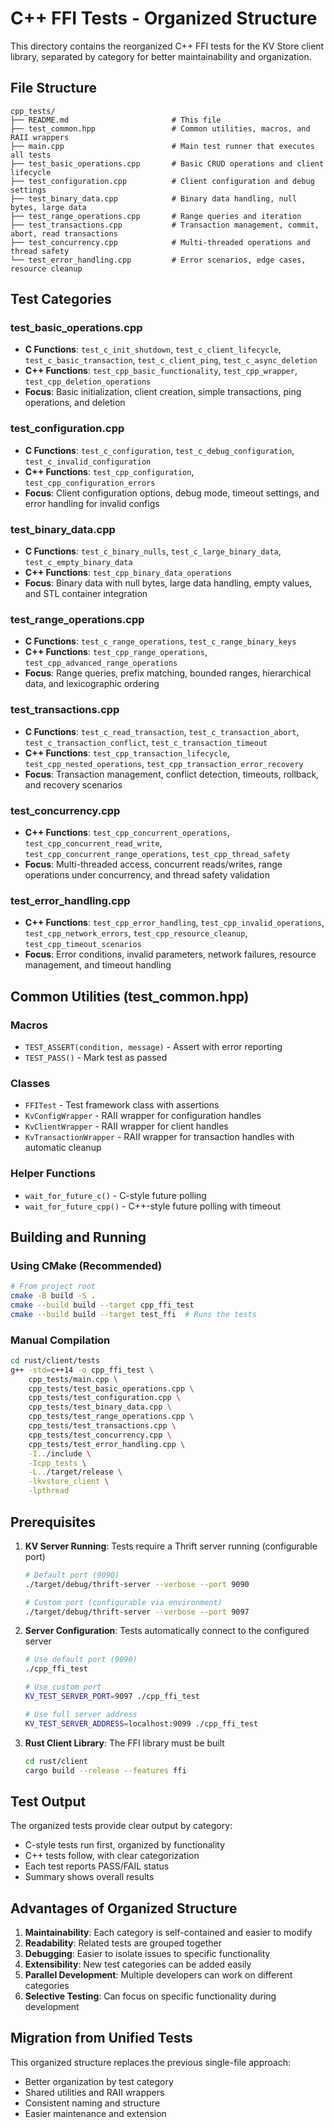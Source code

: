 # C++ FFI Tests - Organized Structure

This directory contains the reorganized C++ FFI tests for the KV Store client library, separated by category for better maintainability and organization.

## File Structure

```
cpp_tests/
├── README.md                       # This file
├── test_common.hpp                 # Common utilities, macros, and RAII wrappers
├── main.cpp                        # Main test runner that executes all tests
├── test_basic_operations.cpp       # Basic CRUD operations and client lifecycle
├── test_configuration.cpp          # Client configuration and debug settings  
├── test_binary_data.cpp            # Binary data handling, null bytes, large data
├── test_range_operations.cpp       # Range queries and iteration
├── test_transactions.cpp           # Transaction management, commit, abort, read transactions
├── test_concurrency.cpp            # Multi-threaded operations and thread safety
└── test_error_handling.cpp         # Error scenarios, edge cases, resource cleanup
```

## Test Categories

### test_basic_operations.cpp
- **C Functions**: `test_c_init_shutdown`, `test_c_client_lifecycle`, `test_c_basic_transaction`, `test_c_client_ping`, `test_c_async_deletion`
- **C++ Functions**: `test_cpp_basic_functionality`, `test_cpp_wrapper`, `test_cpp_deletion_operations`
- **Focus**: Basic initialization, client creation, simple transactions, ping operations, and deletion

### test_configuration.cpp  
- **C Functions**: `test_c_configuration`, `test_c_debug_configuration`, `test_c_invalid_configuration`
- **C++ Functions**: `test_cpp_configuration`, `test_cpp_configuration_errors`
- **Focus**: Client configuration options, debug mode, timeout settings, and error handling for invalid configs

### test_binary_data.cpp
- **C Functions**: `test_c_binary_nulls`, `test_c_large_binary_data`, `test_c_empty_binary_data`
- **C++ Functions**: `test_cpp_binary_data_operations`
- **Focus**: Binary data with null bytes, large data handling, empty values, and STL container integration

### test_range_operations.cpp
- **C Functions**: `test_c_range_operations`, `test_c_range_binary_keys`
- **C++ Functions**: `test_cpp_range_operations`, `test_cpp_advanced_range_operations`
- **Focus**: Range queries, prefix matching, bounded ranges, hierarchical data, and lexicographic ordering

### test_transactions.cpp
- **C Functions**: `test_c_read_transaction`, `test_c_transaction_abort`, `test_c_transaction_conflict`, `test_c_transaction_timeout`
- **C++ Functions**: `test_cpp_transaction_lifecycle`, `test_cpp_nested_operations`, `test_cpp_transaction_error_recovery`
- **Focus**: Transaction management, conflict detection, timeouts, rollback, and recovery scenarios

### test_concurrency.cpp
- **C++ Functions**: `test_cpp_concurrent_operations`, `test_cpp_concurrent_read_write`, `test_cpp_concurrent_range_operations`, `test_cpp_thread_safety`
- **Focus**: Multi-threaded access, concurrent reads/writes, range operations under concurrency, and thread safety validation

### test_error_handling.cpp
- **C++ Functions**: `test_cpp_error_handling`, `test_cpp_invalid_operations`, `test_cpp_network_errors`, `test_cpp_resource_cleanup`, `test_cpp_timeout_scenarios`
- **Focus**: Error conditions, invalid parameters, network failures, resource management, and timeout handling

## Common Utilities (test_common.hpp)

### Macros
- `TEST_ASSERT(condition, message)` - Assert with error reporting
- `TEST_PASS()` - Mark test as passed

### Classes
- `FFITest` - Test framework class with assertions
- `KvConfigWrapper` - RAII wrapper for configuration handles
- `KvClientWrapper` - RAII wrapper for client handles  
- `KvTransactionWrapper` - RAII wrapper for transaction handles with automatic cleanup

### Helper Functions
- `wait_for_future_c()` - C-style future polling
- `wait_for_future_cpp()` - C++-style future polling with timeout

## Building and Running

### Using CMake (Recommended)
```bash
# From project root
cmake -B build -S .
cmake --build build --target cpp_ffi_test
cmake --build build --target test_ffi  # Runs the tests
```

### Manual Compilation
```bash
cd rust/client/tests
g++ -std=c++14 -o cpp_ffi_test \
    cpp_tests/main.cpp \
    cpp_tests/test_basic_operations.cpp \
    cpp_tests/test_configuration.cpp \
    cpp_tests/test_binary_data.cpp \
    cpp_tests/test_range_operations.cpp \
    cpp_tests/test_transactions.cpp \
    cpp_tests/test_concurrency.cpp \
    cpp_tests/test_error_handling.cpp \
    -I../include \
    -Icpp_tests \
    -L../target/release \
    -lkvstore_client \
    -lpthread
```

## Prerequisites

1. **KV Server Running**: Tests require a Thrift server running (configurable port)
   ```bash
   # Default port (9090)
   ./target/debug/thrift-server --verbose --port 9090

   # Custom port (configurable via environment)
   ./target/debug/thrift-server --verbose --port 9097
   ```

2. **Server Configuration**: Tests automatically connect to the configured server
   ```bash
   # Use default port (9090)
   ./cpp_ffi_test

   # Use custom port
   KV_TEST_SERVER_PORT=9097 ./cpp_ffi_test

   # Use full server address
   KV_TEST_SERVER_ADDRESS=localhost:9099 ./cpp_ffi_test
   ```

2. **Rust Client Library**: The FFI library must be built
   ```bash
   cd rust/client
   cargo build --release --features ffi
   ```

## Test Output

The organized tests provide clear output by category:
- C-style tests run first, organized by functionality
- C++ tests follow, with clear categorization  
- Each test reports PASS/FAIL status
- Summary shows overall results

## Advantages of Organized Structure

1. **Maintainability**: Each category is self-contained and easier to modify
2. **Readability**: Related tests are grouped together
3. **Debugging**: Easier to isolate issues to specific functionality
4. **Extensibility**: New test categories can be added easily
5. **Parallel Development**: Multiple developers can work on different categories
6. **Selective Testing**: Can focus on specific functionality during development

## Migration from Unified Tests

This organized structure replaces the previous single-file approach:
- Better organization by test category
- Shared utilities and RAII wrappers
- Consistent naming and structure
- Easier maintenance and extension